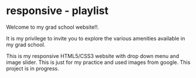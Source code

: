 # responsive - playlist

Welcome to my grad school website!!.

It is my privilege to invite you to explore the various amenities available in my grad school.

This is my responsive HTML5/CSS3 website with drop down menu and image slider. This is just for my practice and used images from google. This project is in progress. 
